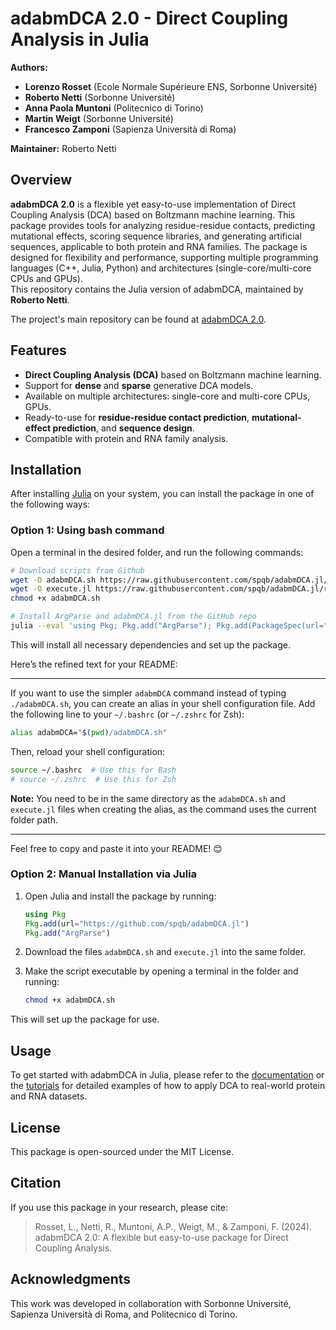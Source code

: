 # adabmDCA 2.0 - Direct Coupling Analysis in Julia

**Authors:**  
- **Lorenzo Rosset** (Ecole Normale Supérieure ENS, Sorbonne Université)
- **Roberto Netti** (Sorbonne Université)
- **Anna Paola Muntoni** (Politecnico di Torino)
- **Martin Weigt** (Sorbonne Université)
- **Francesco Zamponi** (Sapienza Università di Roma)
  
**Maintainer:** Roberto Netti

## Overview

**adabmDCA 2.0** is a flexible yet easy-to-use implementation of Direct Coupling Analysis (DCA) based on Boltzmann machine learning. This package provides tools for analyzing residue-residue contacts, predicting mutational effects, scoring sequence libraries, and generating artificial sequences, applicable to both protein and RNA families. The package is designed for flexibility and performance, supporting multiple programming languages (C++, Julia, Python) and architectures (single-core/multi-core CPUs and GPUs).  
This repository contains the Julia version of adabmDCA, maintained by **Roberto Netti**.

The project's main repository can be found at [adabmDCA 2.0](https://github.com/spqb/adabmDCA.git).

## Features

- **Direct Coupling Analysis (DCA)** based on Boltzmann machine learning.
- Support for **dense** and **sparse** generative DCA models.
- Available on multiple architectures: single-core and multi-core CPUs, GPUs.
- Ready-to-use for **residue-residue contact prediction**, **mutational-effect prediction**, and **sequence design**.
- Compatible with protein and RNA family analysis.

## Installation

After installing [Julia](https://julialang.org/downloads/) on your system, you can install the package in one of the following ways:

### Option 1: Using bash command
Open a terminal in the desired folder, and run the following commands:

   ```bash
   # Download scripts from Github
   wget -O adabmDCA.sh https://raw.githubusercontent.com/spqb/adabmDCA.jl/refs/heads/main/adabmDCA.sh
   wget -O execute.jl https://raw.githubusercontent.com/spqb/adabmDCA.jl/refs/heads/main/execute.jl
   chmod +x adabmDCA.sh

   # Install ArgParse and adabmDCA.jl from the GitHub repo
   julia --eval 'using Pkg; Pkg.add("ArgParse"); Pkg.add(PackageSpec(url="https://github.com/spqb/adabmDCA.jl"))'
   ```
This will install all necessary dependencies and set up the package.

Here’s the refined text for your README:

---

If you want to use the simpler `adabmDCA` command instead of typing `./adabmDCA.sh`, you can create an alias in your shell configuration file. Add the following line to your `~/.bashrc` (or `~/.zshrc` for Zsh):

```bash
alias adabmDCA="$(pwd)/adabmDCA.sh"
```

Then, reload your shell configuration:

```bash
source ~/.bashrc  # Use this for Bash
# source ~/.zshrc  # Use this for Zsh
```

**Note:** You need to be in the same directory as the `adabmDCA.sh` and `execute.jl` files when creating the alias, as the command uses the current folder path.

---

Feel free to copy and paste it into your README! 😊


### Option 2: Manual Installation via Julia

1. Open Julia and install the package by running:

   ```julia
   using Pkg
   Pkg.add(url="https://github.com/spqb/adabmDCA.jl")
   Pkg.add("ArgParse")
   ```

2. Download the files `adabmDCA.sh` and `execute.jl` into the same folder.
3. Make the script executable by opening a terminal in the folder and running:

   ```bash
   chmod +x adabmDCA.sh
   ```

This will set up the package for use.

## Usage

To get started with adabmDCA in Julia, please refer to the [documentation](https://github.com/spqb/adabmDCA.jl/wiki) or the [tutorials](https://github.com/spqb/adabmDCA.jl/tree/main/tutorials) for detailed examples of how to apply DCA to real-world protein and RNA datasets.

## License

This package is open-sourced under the MIT License.

## Citation

If you use this package in your research, please cite:

> Rosset, L., Netti, R., Muntoni, A.P., Weigt, M., & Zamponi, F. (2024). adabmDCA 2.0: A flexible but easy-to-use package for Direct Coupling Analysis.


## Acknowledgments

This work was developed in collaboration with Sorbonne Université, Sapienza Università di Roma, and Politecnico di Torino.


